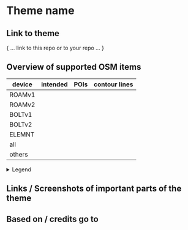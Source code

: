 # Theme name

## Link to theme
{ ... link to this repo or to your repo ... }

## Overview of supported OSM items
| device | intended | POIs | contour lines |
| ------ | -------- | ---- | ------------- |
| ROAMv1 |          |  |  |
| ROAMv2 |          |  |  |
| BOLTv1 |          |  |  |
| BOLTv2 |          |  |  |
| ELEMNT |          |  |  |
| all    |          |  |  |
| others |          |  |  |

<details>
  <summary>Legend</summary>

:white_check_mark: yes

:x: no

:heavy_minus_sign: not really tested/ maybe
</details>

## Links / Screenshots of important parts of the theme

## Based on / credits go to
[<username>](https://github.com/<username>)